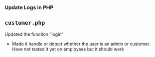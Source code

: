 ### Update Logs in PHP

## `customer.php`

Updated the function "login" 
- Made it handle or detect whether the user is an admin or customer. Have not tested it yet on employees but it should work
